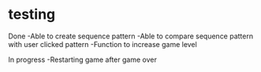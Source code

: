 # testing

Done
-Able to create sequence pattern
-Able to compare sequence pattern with user clicked pattern
-Function to increase game level

In progress
-Restarting game after game over
